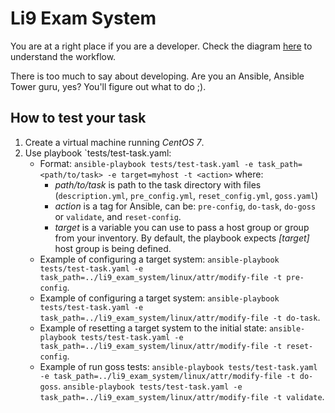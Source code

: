 # Li9 Exam System

You are at a right place if you are a developer. Check the diagram [here](README.manager.md) to understand the workflow. 

There is too much to say about developing. Are you an Ansible, Ansible Tower guru, yes? You'll figure out what to do ;).



## How to test your task

1. Create a virtual machine running *CentOS 7*.
2. Use playbook `tests/test-task.yaml:
   - Format: `ansible-playbook tests/test-task.yaml -e task_path=<path/to/task> -e target=myhost -t <action>`
     where:
     - *path/to/task* is path to the task directory with files 
       (`description.yml`, `pre_config.yml`, `reset_config.yml`, `goss.yaml`)
     - *action* is a tag for Ansible, can be: `pre-config`, `do-task`, `do-goss` or `validate`, and `reset-config`.
     - *target* is a variable you can use to pass a host group or group from your inventory. 
       By default, the playbook expects *[target]* host group is being defined.
   - Example of configuring a target system:
     `ansible-playbook tests/test-task.yaml -e task_path=../li9_exam_system/linux/attr/modify-file -t pre-config`.
   - Example of configuring a target system:
     `ansible-playbook tests/test-task.yaml -e task_path=../li9_exam_system/linux/attr/modify-file -t do-task`.
   - Example of resetting a target system to the initial state:
     `ansible-playbook tests/test-task.yaml -e task_path=../li9_exam_system/linux/attr/modify-file -t reset-config`.
   - Example of run goss tests:
     `ansible-playbook tests/test-task.yaml -e task_path=../li9_exam_system/linux/attr/modify-file -t do-goss`.
     `ansible-playbook tests/test-task.yaml -e task_path=../li9_exam_system/linux/attr/modify-file -t validate`.
